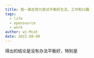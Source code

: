 ```yaml
---
title: 我一直在努力尝试平衡好生活、工作和兴趣
tags:
  - life
  - opensource
  - work
author: wj-Mcat
date: 2022-08-08
---
```


得出的结论是没有办法平衡好，特别是